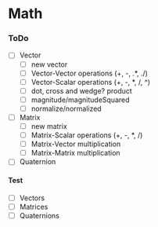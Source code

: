# Math

### ToDo

- [ ] Vector
  - [ ] new vector
  - [ ] Vector-Vector operations (+, -, .\*, ./)
  - [ ] Vector-Scalar operations (+, -, \*, /, ^)
  - [ ] dot, cross and wedge? product
  - [ ] magnitude/magnitudeSquared
  - [ ] normalize/normalized
- [ ] Matrix
  - [ ] new matrix
  - [ ] Matrix-Scalar operations (+, -, \*, /)
  - [ ] Matrix-Vector multiplication
  - [ ] Matrix-Matrix multiplication
- [ ] Quaternion

#### Test

- [ ] Vectors
- [ ] Matrices
- [ ] Quaternions

